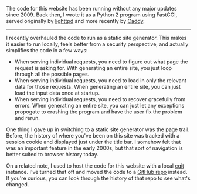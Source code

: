 The code for this website has been running without any major updates since 2009.
Back then, I wrote it as a Python 2 program using FastCGI, served originally by
[lighttpd](https://www.lighttpd.net/) and more recently by
[Caddy](https://caddyserver.com/).

---

I recently overhauled the code to run as a static site generator. This makes it
easier to run locally, feels better from a security perspective, and actually
simplifies the code in a few ways:

 - When serving individual requests, you need to figure out what page the
   request is asking for. With generating an entire site, you just loop through
   all the possible pages.
 - When serving individual requests, you need to load in only the relevant data
   for those requests. When generating an entire site, you can just load the
   input data once at startup.
 - When serving individual requests, you need to recover gracefully from errors.
   When generating an entire site, you can just let any exceptions propogate to
   crashing the program and have the user fix the problem and rerun.

One thing I gave up in switching to a static site generator was the page trail.
Before, the history of where you've been on this site was tracked with a session
cookie and displayed just under the title bar. I somehow felt that was an
important feature in the early 2000s, but that sort of navigation is better
suited to browser history today.

On a related note, I used to host the code for this website with a local
[cgit](https://git.zx2c4.com/cgit/about/) instance. I've turned that off and
moved the code to a [GitHub repo](https://github.com/ongardie/website-gen)
instead. If you're curious, you can look through the history of that repo to see
what's changed.
